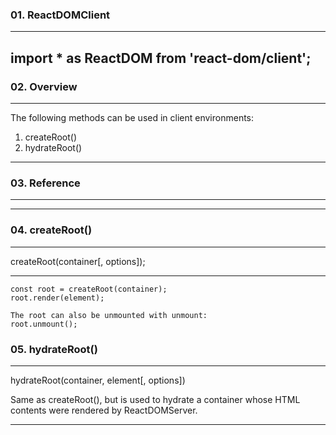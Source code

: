 ### 01. ReactDOMClient

---

## import \* as ReactDOM from 'react-dom/client';

### 02. Overview

---

The following methods can be used in client environments:

1. createRoot()
2. hydrateRoot()

---

### 03. Reference

---

---

### 04. createRoot()

---

createRoot(container[, options]);

---

```
const root = createRoot(container);
root.render(element);

The root can also be unmounted with unmount:
root.unmount();

```

### 05. hydrateRoot()

---

hydrateRoot(container, element[, options])

Same as createRoot(), but is used to hydrate a container whose HTML contents were rendered by ReactDOMServer.

---
```
```
